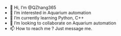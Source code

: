 - 👋 Hi, I’m @QZhang365
- 👀 I’m interested in Aquarium automation
- 🌱 I’m currently learning Python, C++
- 💞️ I’m looking to collaborate on Aquarium automation
- 📫 How to reach me ? Just message me.

<!---
QZhang365/QZhang365 is a ✨ special ✨ repository because its `README.md` (this file) appears on your GitHub profile.
You can click the Preview link to take a look at your changes.
--->
